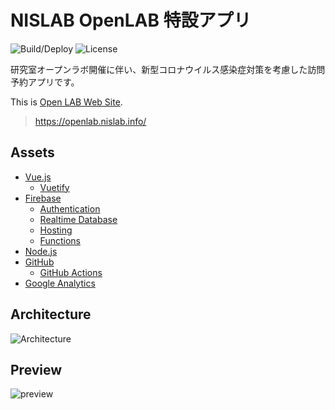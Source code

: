 # NISLAB OpenLAB 特設アプリ

![Build/Deploy](https://github.com/kogepanh/openlab/workflows/Build/Deploy/badge.svg)
![License](https://img.shields.io/github/license/kogepanh/openlab)

研究室オープンラボ開催に伴い、新型コロナウイルス感染症対策を考慮した訪問予約アプリです。

This is [Open LAB Web Site](https://openlab.nislab.info/).

> https://openlab.nislab.info/

## Assets

- [Vue.js](https://vuejs.org/)
  - [Vuetify](https://vuetifyjs.com/)
- [Firebase](https://firebase.google.com/)
  - [Authentication](https://firebase.google.com/products/auth?hl=ja)
  - [Realtime Database](https://firebase.google.com/products/realtime-database?hl=ja)
  - [Hosting](https://firebase.google.com/products/hosting?hl=ja)
  - [Functions](https://firebase.google.com/products/functions?hl=ja)
- [Node.js](https://nodejs.org/)
- [GitHub](https://github.com/)
  - [GitHub Actions](https://github.com/actions)
- [Google Analytics](https://analytics.google.com/analytics/web)

## Architecture

![Architecture](https://user-images.githubusercontent.com/49851726/105703760-0ec95f80-5f51-11eb-9ace-2b1514595ec2.png)

## Preview

![preview](https://user-images.githubusercontent.com/49851726/105704969-e5a9ce80-5f52-11eb-8c8d-8bd0263a3bb9.gif)
